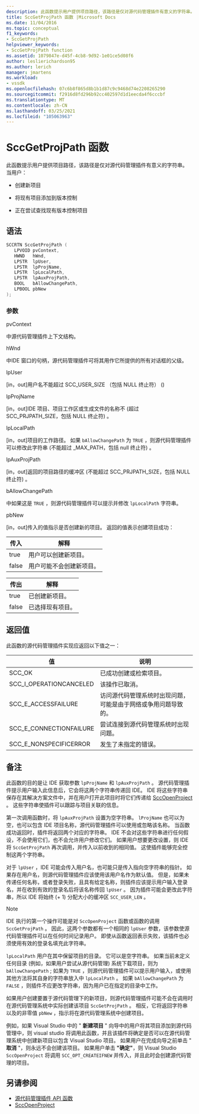 ```yaml
---
description: 此函数提示用户提供项目路径，该路径是仅对源代码管理插件有意义的字符串。
title: SccGetProjPath 函数 |Microsoft Docs
ms.date: 11/04/2016
ms.topic: conceptual
f1_keywords:
- SccGetProjPath
helpviewer_keywords:
- SccGetProjPath function
ms.assetid: 1079847e-d45f-4cb8-9d92-1e01ce5d08f6
author: leslierichardson95
ms.author: lerich
manager: jmartens
ms.workload:
- vssdk
ms.openlocfilehash: 07c6b8f865d8b1b1d87c9c9468d74e2208265290
ms.sourcegitcommit: f2916d8fd296b92cc402597d1d1eecda4f6cccbf
ms.translationtype: MT
ms.contentlocale: zh-CN
ms.lasthandoff: 03/25/2021
ms.locfileid: "105063963"
---
```

# <a name="sccgetprojpath-function"></a>SccGetProjPath 函数
此函数提示用户提供项目路径，该路径是仅对源代码管理插件有意义的字符串。 当用户：

- 创建新项目

- 将现有项目添加到版本控制

- 正在尝试查找现有版本控制项目

## <a name="syntax"></a>语法

```cpp
SCCRTN SccGetProjPath (
   LPVOID pvContext,
   HWND   hWnd,
   LPSTR  lpUser,
   LPSTR  lpProjName,
   LPSTR  lpLocalPath,
   LPSTR  lpAuxProjPath,
   BOOL   bAllowChangePath,
   LPBOOL pbNew
);
```

### <a name="parameters"></a>参数
 pvContext

中源代码管理插件上下文结构。

 hWnd

中IDE 窗口的句柄，源代码管理插件可将其用作它所提供的所有对话框的父级。

 lpUser

[in，out]用户名不能超过 SCC_USER_SIZE （包括 NULL 终止符） () 

 lpProjName

[in，out]IDE 项目、项目工作区或生成文件的名称不 (超过 SCC_PRJPATH_SIZE，包括 NULL 终止符) 。

 lpLocalPath

[in，out]项目的工作路径。 如果 `bAllowChangePath` 为 `TRUE` ，则源代码管理插件可以修改此字符串 (不能超过 _MAX_PATH，包括 null 终止符) 。

 lpAuxProjPath

[in，out]返回的项目路径的缓冲区 (不能超过 SCC_PRJPATH_SIZE，包括 NULL 终止符) 。

 bAllowChangePath

中如果这是 `TRUE` ，则源代码管理插件可以提示并修改 `lpLocalPath` 字符串。

 pbNew

[in，out]传入的值指示是否创建新的项目。 返回的值表示创建项目成功：

|传入|解释|
|--------------|--------------------|
|true|用户可以创建新项目。|
|false|用户可能不会创建新项目。|

|传出|解释|
|--------------|--------------------|
|true|已创建新项目。|
|false|已选择现有项目。|

## <a name="return-value"></a>返回值
 此函数的源代码管理插件实现应返回以下值之一：

|值|说明|
|-----------|-----------------|
|SCC_OK|已成功创建或检索项目。|
|SCC_I_OPERATIONCANCELED|该操作已取消。|
|SCC_E_ACCESSFAILURE|访问源代码管理系统时出现问题，可能是由于网络或争用问题导致的。|
|SCC_E_CONNECTIONFAILURE|尝试连接到源代码管理系统时出现问题。|
|SCC_E_NONSPECIFICERROR|发生了未指定的错误。|

## <a name="remarks"></a>备注
 此函数的目的是让 IDE 获取参数 `lpProjName` 和 `lpAuxProjPath` 。 源代码管理插件提示用户输入此信息后，它会将这两个字符串传递回 IDE。 IDE 将这些字符串保存在其解决方案文件中，并在用户打开此项目时将它们传递给 [SccOpenProject](../extensibility/sccopenproject-function.md) 。 这些字符串使插件可以跟踪与项目关联的信息。

 第一次调用函数时，将 `lpAuxProjPath` 设置为空字符串。 `lProjName` 也可以为空，也可以包含 IDE 项目名称，源代码管理插件可以使用或忽略该名称。 当函数成功返回时，插件将返回两个对应的字符串。 IDE 不会对这些字符串进行任何假设，不会使用它们，也不会允许用户修改它们。 如果用户想要更改设置，则 IDE 将 `SccGetProjPath` 再次调用，并传入以前收到的相同值。 这使插件能够完全控制这两个字符串。

 对于 `lpUser` ，IDE 可能会传入用户名，也可能只是传入指向空字符串的指针。 如果存在用户名，则源代码管理插件应该使用该用户名作为默认值。 但是，如果未传递任何名称，或者登录失败，且具有给定名称，则插件应该提示用户输入登录名，并在收到有效的登录名后将该名称传回 `lpUser` 。 因为插件可能会更改此字符串，所以 IDE 将始终 (+ 1) 分配大小的缓冲区 `SCC_USER_LEN` 。

> [!NOTE]
> IDE 执行的第一个操作可能是对 `SccOpenProject` 函数或函数的调用 `SccGetProjPath` 。 因此，这两个参数都有一个相同的 `lpUser` 参数，该参数使源代码管理插件可以在任何时间记录用户。 即使从函数返回表示失败，该插件也必须使用有效的登录名填充此字符串。

 `lpLocalPath` 用户在其中保留项目的目录。 它可以是空字符串。 如果当前未定义任何目录 (例如，如果用户尝试从源代码管理) 系统下载项目，则为 `bAllowChangePath` ; 如果为 `TRUE` ，则源代码管理插件可以提示用户输入，或使用其他方法将其自身的字符串放入中 `lpLocalPath` 。 如果 `bAllowChangePath` 为 `FALSE` ，则插件不应更改字符串，因为用户已在指定的目录中工作。

 如果用户创建要置于源代码管理下的新项目，则源代码管理插件可能不会在调用时在源代码管理系统中实际创建该项目 `SccGetProjPath` 。 相反，它将返回字符串以及的非零值 `pbNew` ，指示将在源代码管理系统中创建项目。

 例如，如果 Visual Studio 中的 " **新建项目** " 向导中的用户将其项目添加到源代码管理中，则 visual studio 将调用此函数，并且该插件将确定是否可以在源代码管理系统中创建新项目以包含 Visual Studio 项目。 如果用户在完成向导之前单击 " **取消** "，则永远不会创建该项目。 如果用户单击 **"确定"**，则 Visual Studio `SccOpenProject` 将调用 `SCC_OPT_CREATEIFNEW` 并传入，并且此时会创建源代码管理的项目。

## <a name="see-also"></a>另请参阅
- [源代码管理插件 API 函数](../extensibility/source-control-plug-in-api-functions.md)
- [SccOpenProject](../extensibility/sccopenproject-function.md)
